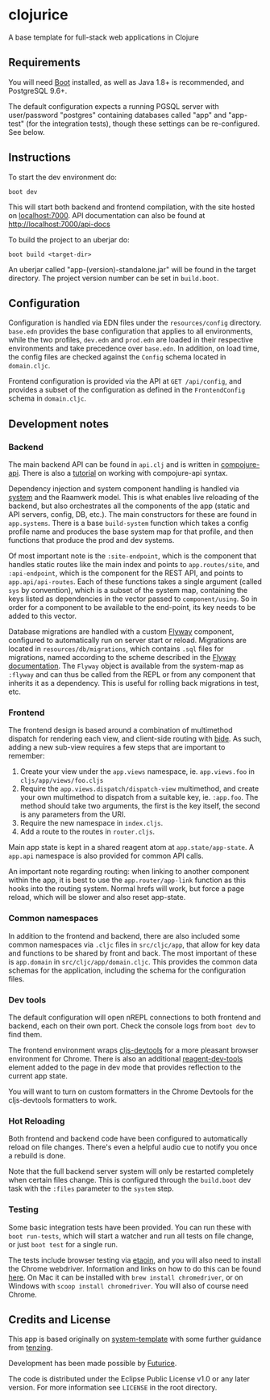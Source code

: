 # clojurice

A base template for full-stack web applications in Clojure

## Requirements

You will need [Boot](http://boot-clj.com/) installed, as well as Java 1.8+ is recommended, and PostgreSQL 9.6+.

The default configuration expects a running PGSQL server with user/password "postgres" containing databases called "app" and "app-test" (for the integration tests), though these settings can be re-configured. See below.

## Instructions

To start the dev environment do:

```
boot dev
```

This will start both backend and frontend compilation, with the site hosted on [localhost:7000](http://localhost:7000). API documentation can also be found at [http://localhost:7000/api-docs](http://localhost:7000/api-docs)

To build the project to an uberjar do:

```
boot build <target-dir> 
```

An uberjar called "app-(version)-standalone.jar" will be found in the target directory. The project version number can be set in `build.boot`.

## Configuration

Configuration is handled via EDN files under the `resources/config` directory. `base.edn` provides the base configuration that applies to all environments, while the two profiles, `dev.edn` and `prod.edn` are loaded in their respective environments and take precedence over `base.edn`. In addition, on load time, the config files are checked against the `Config` schema located in `domain.cljc`.

Frontend configuration is provided via the API at `GET /api/config`, and provides a subset of the configuration as defined in the `FrontendConfig` schema in `domain.cljc`.

## Development notes

### Backend 

The main backend API can be found in `api.clj` and is written in [compojure-api](https://github.com/metosin/compojure-api). There is also a [tutorial](https://github.com/metosin/compojure-api/wiki/Tutorial) on working with compojure-api syntax. 

Dependency injection and system component handling is handled via [system](https://github.com/danielsz/system) and the Raamwerk model. This is what enables live reloading of the backend, but also orchestrates all the components of the app (static and API servers, config, DB, etc.). The main constructors for these are found in `app.systems`. There is a base `build-system` function which takes a config profile name and produces the base system map for that profile, and then functions that produce the prod and dev systems.

Of most important note is the `:site-endpoint`, which is the component that handles static routes like the main index and points to `app.routes/site`, and `:api-endpoint`, which is the component for the REST API, and points to `app.api/api-routes`. Each of these functions takes a single argument (called `sys` by convention), which is a subset of the system map, containing the keys listed as dependencies in the vector passed to `component/using`. So in order for a component to be available to the end-point, its key needs to be added to this vector.

Database migrations are handled with a custom [Flyway](https://flywaydb.org/) component, configured to automatically run on server start or reload. Migrations are located in `resources/db/migrations`, which contains `.sql` files for migrations, named according to the scheme described in the [Flyway documentation](https://flywaydb.org/documentation/migrations#sql-based-migrations). The `Flyway` object is available from the system-map as `:flyway` and can thus be called from the REPL or from any component that inherits it as a dependency. This is useful for rolling back migrations in test, etc.

### Frontend

The frontend design is based around a combination of multimethod dispatch for rendering each view, and client-side routing with [bide](https://github.com/funcool/bide). As such, adding a new sub-view requires a few steps that are important to remember:

1. Create your view under the `app.views` namespace, ie. `app.views.foo` in `cljs/app/views/foo.cljs`
2. Require the `app.views.dispatch/dispatch-view` multimethod, and create your own multimethod to dispatch from a suitable key, ie. `:app.foo`. The method should take two arguments, the first is the key itself, the second is any parameters from the URI.
3. Require the new namespace in `index.cljs`.
4. Add a route to the routes in `router.cljs`.

Main app state is kept in a shared reagent atom at `app.state/app-state`. A `app.api` namespace is also provided for common API calls. 

An important note regarding routing: when linking to another component within the app, it is best to use the `app.router/app-link` function as this hooks into the routing system. Normal hrefs will work, but force a page reload, which will be slower and also reset app-state.

### Common namespaces

In addition to the frontend and backend, there are also included some common namespaces via `.cljc` files in `src/cljc/app`, that allow for key data and functions to be shared by front and back. The most important of these is `app.domain` in `src/cljc/app/domain.cljc`. This provides the common data schemas for the application, including the schema for the configuration files. 

### Dev tools

The default configuration will open nREPL connections to both frontend and backend, each on their own port. Check the console logs from `boot dev` to find them.

The frontend environment wraps [cljs-devtools](https://github.com/binaryage/cljs-devtools) for a more pleasant browser environment for Chrome. There is also an additional [reagent-dev-tools](https://github.com/metosin/reagent-dev-tools) element added to the page in dev mode that provides reflection to the current app state.

You will want to turn on custom formatters in the Chrome Devtools for the cljs-devtools formatters to work.

### Hot Reloading

Both frontend and backend code have been configured to automatically reload on file changes. There's even a helpful audio cue to notify you once a rebuild is done.

Note that the full backend server system will only be restarted completely when certain files change. This is configured through the `build.boot` dev task with the `:files` parameter to the `system` step.

### Testing

Some basic integration tests have been provided. You can run these with `boot run-tests`, which will start a watcher and run all tests on file change, or just `boot test` for a single run. 

The tests include browser testing via [etaoin](https://github.com/igrishaev/etaoin), and you will also need to install the Chrome webdriver. Information and links on how to do this can be found [here](https://github.com/igrishaev/etaoin#installing-drivers). On Mac it can be installed with `brew install chromedriver`, or on Windows with `scoop install chromedriver`. You will also of course need Chrome. 

## Credits and License

This app is based originally on [system-template](https://github.com/shakdwipeea/system-template) with some further guidance from [tenzing](https://github.com/martinklepsch/tenzing).

Development has been made possible by [Futurice](http://www.futurice.com/).

The code is distributed under the Eclipse Public License v1.0 or any later version. For more information see `LICENSE` in the root directory.
